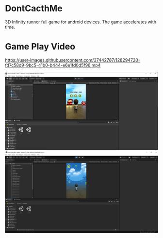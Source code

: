 # DontCacthMe
3D Infinity runner full game for android devices. 
The game accelerates with time.
# Game Play Video 

https://user-images.githubusercontent.com/37442787/128294720-fd7c58d9-9bc5-41b0-b444-e6e1fd0d5f96.mp4

![Alt Text](https://github.com/ramazantoy/DontCacthMe/blob/main/1.png)
![Alt Text](https://github.com/ramazantoy/DontCacthMe/blob/main/2.png)


